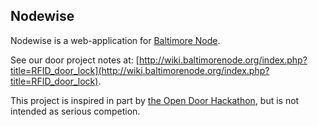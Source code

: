 ## Nodewise

Nodewise is a web-application for [Baltimore Node](http://baltimorenode.org).

See our door project notes at:
[http://wiki.baltimorenode.org/index.php?title=RFID_door_lock](http://wiki.baltimorenode.org/index.php?title=RFID_door_lock).

This project is inspired in part by [the Open Door
Hackathon](http://opendoor.eventbrite.com/), but is not intended as serious
competion.
